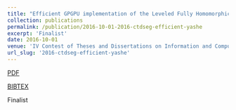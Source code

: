 ```yaml
---
title: "Efficient GPGPU implementation of the Leveled Fully Homomorphic Encryption scheme YASHE"
collection: publications
permalink: /publication/2016-10-01-2016-ctdseg-efficient-yashe
excerpt: 'Finalist'
date: 2016-10-01
venue: 'IV Contest of Theses and Dissertations on Information and Computational Systems Security '
url_slug: '2016-ctdseg-efficient-yashe'
---
```


<a href='http://pdroalves.github.io/files/publications/2016-ctdseg-efficient-yashe.pdf'>PDF</a>


<a href='http://pdroalves.github.io/files/publications/2016-ctdseg-efficient-yashe.bib'>BIBTEX</a>

Finalist
